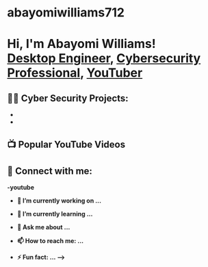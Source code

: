 # abayomiwilliams712<h1>Hi, I'm Abayomi Williams! <br/><a href="https://github.com/abayomi">Desktop Engineer</a>, <a href="https://www.linkedin.com/in/abayomiwilliams/">Cybersecurity Professional</a>, <a href="https://www.youtube.com/c/joshmadakor">YouTuber</a></h1>

<h2>👨‍💻 Cyber Security Projects:</h2>

- <b>
-
<h2>📺 Popular YouTube Videos</h2>



<h2> 🤳 Connect with me:</h2>

 -youtube


- 🔭 I’m currently working on ...
- 🌱 I’m currently learning ...

- 💬 Ask me about ...
- 📫 How to reach me: ...

- ⚡ Fun fact: ...
-->
